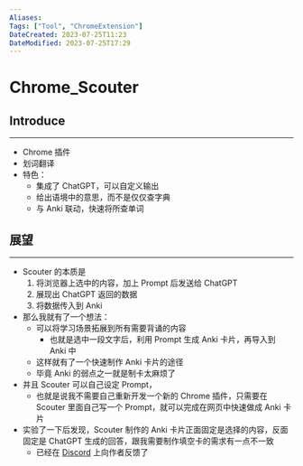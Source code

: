 ```yaml
---
Aliases: 
Tags: ["Tool", "ChromeExtension"]
DateCreated: 2023-07-25T11:23
DateModified: 2023-07-25T17:29
---
```

# Chrome_Scouter

## Introduce
---
- Chrome 插件
- 划词翻译
- 特色：
	- 集成了 ChatGPT，可以自定义输出
	- 给出语境中的意思，而不是仅仅查字典
	- 与 Anki 联动，快速将所查单词

## 展望
---
- Scouter 的本质是
	1. 将浏览器上选中的内容，加上 Prompt 后发送给 ChatGPT
	2. 展现出 ChatGPT 返回的数据
	3. 将数据传入到 Anki
- 那么我就有了一个想法：
	- 可以将学习场景拓展到所有需要背诵的内容
		- 也就是选中一段文字后，利用 Prompt 生成 Anki 卡片，再导入到 Anki 中
	- 这样就有了一个快速制作 Anki 卡片的途径
	- 毕竟 Anki 的弱点之一就是制卡太麻烦了
- 并且 Scouter 可以自己设定 Prompt，
	- 也就是说我不需要自己重新开发一个新的 Chrome 插件，只需要在 Scouter 里面自己写一个 Prompt，就可以完成在网页中快速做成 Anki 卡片
- 实验了一下后发现，Scouter 制作的 Anki 卡片正面固定是选择的内容，反面固定是 ChatGPT 生成的回答，跟我需要制作填空卡的需求有一点不一致
	- 已经在 [Discord](https://discord.com/channels/1105695182411812944/1105695648306692186/1133335780186656819) 上向作者反馈了
